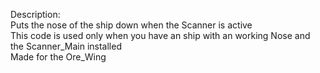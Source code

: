 Description:\
Puts the nose of the ship down when the Scanner is active\
This code is used only when you have an ship with an working Nose and the Scanner_Main installed\
Made for the Ore_Wing